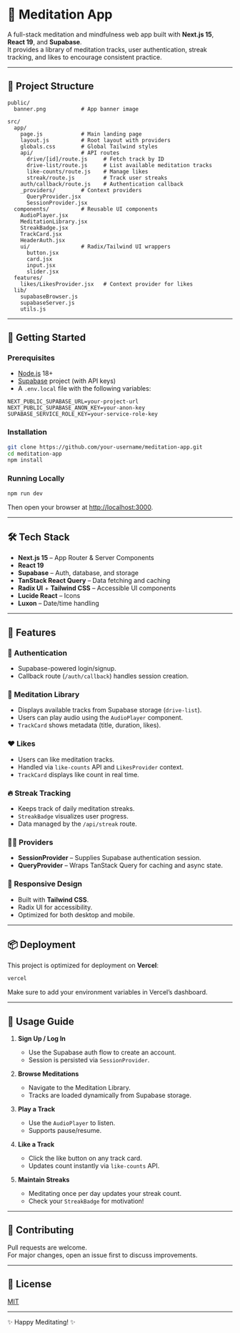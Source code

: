 # 🧘 Meditation App

A full-stack meditation and mindfulness web app built with **Next.js 15**, **React 19**, and **Supabase**.  
It provides a library of meditation tracks, user authentication, streak tracking, and likes to encourage consistent practice.

---

## 📂 Project Structure
```
public/
  banner.png           # App banner image

src/
  app/
    page.js            # Main landing page
    layout.js          # Root layout with providers
    globals.css        # Global Tailwind styles
    api/               # API routes
      drive/[id]/route.js     # Fetch track by ID
      drive-list/route.js     # List available meditation tracks
      like-counts/route.js    # Manage likes
      streak/route.js         # Track user streaks
    auth/callback/route.js    # Authentication callback
    _providers/        # Context providers
      QueryProvider.jsx
      SessionProvider.jsx
  components/          # Reusable UI components
    AudioPlayer.jsx
    MeditationLibrary.jsx
    StreakBadge.jsx
    TrackCard.jsx
    HeaderAuth.jsx
    ui/                # Radix/Tailwind UI wrappers
      button.jsx
      card.jsx
      input.jsx
      slider.jsx
  features/
    likes/LikesProvider.jsx   # Context provider for likes
  lib/
    supabaseBrowser.js
    supabaseServer.js
    utils.js
```

---

## 🚀 Getting Started

### Prerequisites
- [Node.js](https://nodejs.org/) 18+
- [Supabase](https://supabase.com/) project (with API keys)
- A `.env.local` file with the following variables:

```env
NEXT_PUBLIC_SUPABASE_URL=your-project-url
NEXT_PUBLIC_SUPABASE_ANON_KEY=your-anon-key
SUPABASE_SERVICE_ROLE_KEY=your-service-role-key
```

### Installation
```bash
git clone https://github.com/your-username/meditation-app.git
cd meditation-app
npm install
```

### Running Locally
```bash
npm run dev
```

Then open your browser at [http://localhost:3000](http://localhost:3000).

---

## 🛠️ Tech Stack
- **Next.js 15** – App Router & Server Components
- **React 19**
- **Supabase** – Auth, database, and storage
- **TanStack React Query** – Data fetching and caching
- **Radix UI** + **Tailwind CSS** – Accessible UI components
- **Lucide React** – Icons
- **Luxon** – Date/time handling

---

## 🎯 Features

### 🔑 Authentication
- Supabase-powered login/signup.
- Callback route (`/auth/callback`) handles session creation.

### 🎵 Meditation Library
- Displays available tracks from Supabase storage (`drive-list`).
- Users can play audio using the `AudioPlayer` component.
- `TrackCard` shows metadata (title, duration, likes).

### ❤️ Likes
- Users can like meditation tracks.
- Handled via `like-counts` API and `LikesProvider` context.
- `TrackCard` displays like count in real time.

### 🔥 Streak Tracking
- Keeps track of daily meditation streaks.
- `StreakBadge` visualizes user progress.
- Data managed by the `/api/streak` route.

### 🧑‍💻 Providers
- **SessionProvider** – Supplies Supabase authentication session.
- **QueryProvider** – Wraps TanStack Query for caching and async state.

### 📱 Responsive Design
- Built with **Tailwind CSS**.
- Radix UI for accessibility.
- Optimized for both desktop and mobile.

---

## 📦 Deployment
This project is optimized for deployment on **Vercel**:

```bash
vercel
```

Make sure to add your environment variables in Vercel’s dashboard.

---

## 📝 Usage Guide

1. **Sign Up / Log In**  
   - Use the Supabase auth flow to create an account.  
   - Session is persisted via `SessionProvider`.

2. **Browse Meditations**  
   - Navigate to the Meditation Library.  
   - Tracks are loaded dynamically from Supabase storage.

3. **Play a Track**  
   - Use the `AudioPlayer` to listen.  
   - Supports pause/resume.

4. **Like a Track**  
   - Click the like button on any track card.  
   - Updates count instantly via `like-counts` API.

5. **Maintain Streaks**  
   - Meditating once per day updates your streak count.  
   - Check your `StreakBadge` for motivation!

---

## 🤝 Contributing
Pull requests are welcome.  
For major changes, open an issue first to discuss improvements.

---

## 📄 License
[MIT](LICENSE)

---
✨ Happy Meditating! ✨
